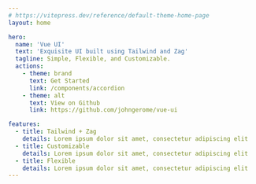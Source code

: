 ```yaml
---
# https://vitepress.dev/reference/default-theme-home-page
layout: home

hero:
  name: 'Vue UI'
  text: 'Exquisite UI built using Tailwind and Zag'
  tagline: Simple, Flexible, and Customizable.
  actions:
    - theme: brand
      text: Get Started
      link: /components/accordion
    - theme: alt
      text: View on Github
      link: https://github.com/johngerome/vue-ui

features:
  - title: Tailwind + Zag
    details: Lorem ipsum dolor sit amet, consectetur adipiscing elit
  - title: Customizable
    details: Lorem ipsum dolor sit amet, consectetur adipiscing elit
  - title: Flexible
    details: Lorem ipsum dolor sit amet, consectetur adipiscing elit
---
```

